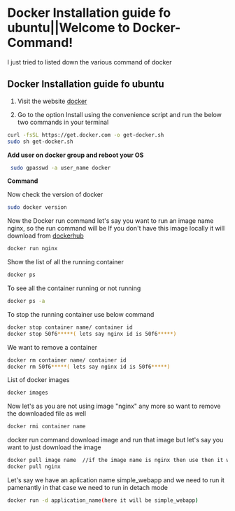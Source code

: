 Docker Installation guide fo ubuntu||Welcome to Docker-Command!
===================
I just tried to listed down the  various command of docker

## Docker Installation guide fo ubuntu

1. Visit the website [docker](https://docs.docker.com/engine/install/ubuntu/)

2. Go to the option Install using the convenience script and run the below two commands in your terminal
```bash
curl -fsSL https://get.docker.com -o get-docker.sh
sudo sh get-docker.sh
```
**Add user on docker group and reboot your OS**
```bash
 sudo gpasswd -a user_name docker
 ```
**Command**

Now check the version of docker
```bash
sudo docker version
```
Now the Docker run command let's say you want to run an image name nginx, so the run command will be
If you don't have this image locally it will download from [dockerhub](https://hub.docker.com/_/nginx)

```bash
docker run nginx
```
Show the list of all the running container 
```bash
docker ps
```
To see all the container running or not running 
```bash
docker ps -a
```
To stop the running container use below command
```bash
docker stop container name/ container id 
docker stop 50f6*****( lets say nginx id is 50f6*****)
```
We want to remove a container
```bash
docker rm container name/ container id 
docker rm 50f6*****( lets say nginx id is 50f6*****)
```
List of docker images

```bash
docker images
```

Now let's as you are not using image "nginx" any more so want to remove the downloaded file as well

```bash
docker rmi container name
```
docker run command download image and run that image but let's say you want to just download the image
```bash
docker pull image name  //if the image name is nginx then use then it would be 
docker pull nginx

```
Let's say we have an aplication name simple_webapp and we need to run it pamenantly in that case we need to run in detach mode
```bash
docker run -d application_name(here it will be simple_webapp)
```
